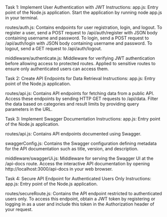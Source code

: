 
Task 1: Implement User Authentication with JWT
Instructions:
app.js: Entry point of the Node.js application. Start the application by running node app.js in your terminal.

routes/auth.js: Contains endpoints for user registration, login, and logout. To register a user, send a POST request to /api/auth/register with JSON body containing username and password. To login, send a POST request to /api/auth/login with JSON body containing username and password. To logout, send a GET request to /api/auth/logout.

middleware/authenticate.js: Middleware for verifying JWT authentication before allowing access to protected routes. Applied to sensitive routes to ensure only authenticated users can access them.

Task 2: Create API Endpoints for Data Retrieval
Instructions:
app.js: Entry point of the Node.js application.

routes/api.js: Contains API endpoints for fetching data from a public API. Access these endpoints by sending HTTP GET requests to /api/data. Filter the data based on categories and result limits by providing query parameters in the URL.

Task 3: Implement Swagger Documentation
Instructions:
app.js: Entry point of the Node.js application.

routes/api.js: Contains API endpoints documented using Swagger.

swaggerConfig.js: Contains the Swagger configuration defining metadata for the API documentation such as title, version, and description.

middleware/swaggerUi.js: Middleware for serving the Swagger UI at the /api-docs route. Access the interactive API documentation by opening http://localhost:3000/api-docs in your web browser.

Task 4: Secure API Endpoint for Authenticated Users Only
Instructions:
app.js: Entry point of the Node.js application.

routes/secureRoute.js: Contains the API endpoint restricted to authenticated users only. To access this endpoint, obtain a JWT token by registering or logging in as a user and include this token in the Authorization header of your request.
